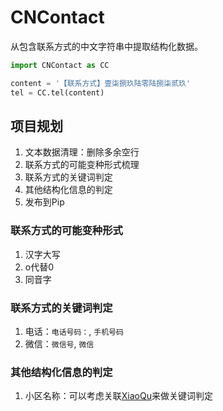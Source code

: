 # CNContact
从包含联系方式的中文字符串中提取结构化数据。

```Python
import CNContact as CC

content = '【联系方式】壹柒捌玖陆零陆捌柒贰玖'
tel = CC.tel(content)
```

## 项目规划
1. 文本数据清理：删除多余空行
2. 联系方式的可能变种形式梳理
3. 联系方式的关键词判定
4. 其他结构化信息的判定
4. 发布到Pip

### 联系方式的可能变种形式
1. 汉字大写
2. o代替0
3. 同音字

### 联系方式的关键词判定
1. 电话：`电话号码：`, `手机号码`
2. 微信：`微信号`, `微信`

### 其他结构化信息的判定
1. 小区名称：可以考虑关联[XiaoQu](https://github.com/rangduju/XiaoQu)来做关键词判定
